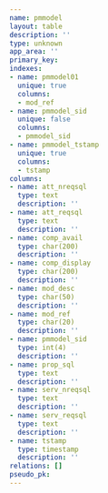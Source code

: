 ```yaml
---
name: pmmodel
layout: table
description: ''
type: unknown
app_area: ''
primary_key: 
indexes:
- name: pmmodel01
  unique: true
  columns:
  - mod_ref
- name: pmmodel_sid
  unique: false
  columns:
  - pmmodel_sid
- name: pmmodel_tstamp
  unique: true
  columns:
  - tstamp
columns:
- name: att_nreqsql
  type: text
  description: ''
- name: att_reqsql
  type: text
  description: ''
- name: comp_avail
  type: char(200)
  description: ''
- name: comp_display
  type: char(200)
  description: ''
- name: mod_desc
  type: char(50)
  description: ''
- name: mod_ref
  type: char(20)
  description: ''
- name: pmmodel_sid
  type: int(4)
  description: ''
- name: prop_sql
  type: text
  description: ''
- name: serv_nreqsql
  type: text
  description: ''
- name: serv_reqsql
  type: text
  description: ''
- name: tstamp
  type: timestamp
  description: ''
relations: []
pseudo_pk: 
---
```


